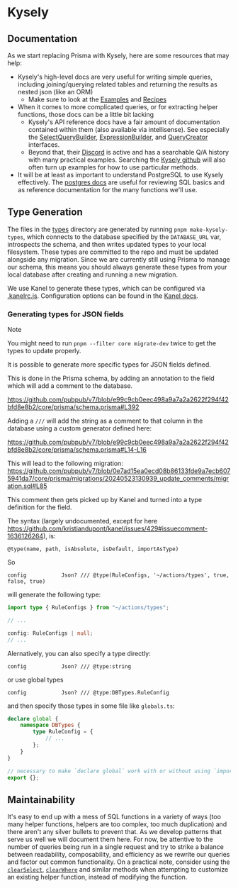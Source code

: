# Kysely

## Documentation

As we start replacing Prisma with Kysely, here are some resources that may help:

- Kysely's high-level docs are very useful for writing simple queries, including joining/querying related tables and returning the results as nested json (like an ORM)
    - Make sure to look at the [Examples](https://kysely.dev/docs/category/examples) and [Recipes](https://kysely.dev/docs/category/recipes)
- When it comes to more complicated queries, or for extracting helper functions, those docs can be a little bit lacking
    - Kysely's API reference docs have a fair amount of documentation contained within them (also available via intellisense). See especially the [SelectQueryBuilder](https://kysely-org.github.io/kysely-apidoc/interfaces/SelectQueryBuilder.html), [ExpressionBuilder](https://kysely-org.github.io/kysely-apidoc/interfaces/ExpressionBuilder.html), and [QueryCreator](https://kysely-org.github.io/kysely-apidoc/classes/QueryCreator.html) interfaces.
    - Beyond that, their [Discord](https://discord.gg/xyBJ3GwvAm) is active and has a searchable Q/A history with many practical examples. Searching the [Kysely github](https://github.com/kysely-org/kysely) will also often turn up examples for how to use particular methods.
- It will be at least as important to understand PostgreSQL to use Kysely effectively. The [postgres docs](https://www.postgresql.org/docs/15/index.html) are useful for reviewing SQL basics and as reference documentation for the many functions we'll use.

## Type Generation

The files in the [types](./types) directory are generated by running `pnpm make-kysely-types`, which connects to the database specified by the `DATABASE_URL` var, introspects the schema, and then writes updated types to your local filesystem. These types are committed to the repo and must be updated alongside any migration. Since we are currently still using Prisma to manage our schema, this means you should always generate these types from your local database after creating and running a new migration.

We use Kanel to generate these types, which can be configured via [.kanelrc.js](../.kanelrc.js). Configuration options can be found in the [Kanel docs](https://kristiandupont.github.io/kanel/configuring.html).

### Generating types for JSON fields

> [!NOTE]
> You might need to run `pnpm --filter core migrate-dev` twice to get the types to update properly.

It is possible to generate more specific types for JSON fields defined.

This is done in the Prisma schema, by adding an annotation to the field which will add a comment to the database.

https://github.com/pubpub/v7/blob/e99c9cb0eec498a9a7a2a2622f294f42bfd8e8b2/core/prisma/schema.prisma#L392

Adding a `///` will add the string as a comment to that column in the database using a custom generator defined here:

https://github.com/pubpub/v7/blob/e99c9cb0eec498a9a7a2a2622f294f42bfd8e8b2/core/prisma/schema.prisma#L14-L16

This will lead to the following migration:
https://github.com/pubpub/v7/blob/0e7ad15ea0ecd08b86133fde9a7ecb6075941da7/core/prisma/migrations/20240523130939_update_comments/migration.sql#L85

This comment then gets picked up by Kanel and turned into a type definition for the field.

The syntax (largely undocumented, except for here https://github.com/kristiandupont/kanel/issues/429#issuecomment-1636126264), is:

```
@type(name, path, isAbsolute, isDefault, importAsType)
```

So

```prisma
config           Json? /// @type(RuleConfigs, '~/actions/types', true, false, true)
```

will generate the following type:

```ts
import type { RuleConfigs } from "~/actions/types";

// ...

config: RuleConfigs | null;
// ...
```

Alernatively, you can also specify a type directly:

```prisma
config           Json? /// @type:string
```

or use global types

```prisma
config           Json? /// @type:DBTypes.RuleConfig
```

and then specify those types in some file like `globals.ts`:

```ts
declare global {
	namespace DBTypes {
		type RuleConfig = {
			// ...
		};
	}
}

// necessary to make `declare global` work with or without using `import`s
export {};
```

## Maintainability

It's easy to end up with a mess of SQL functions in a variety of ways (too many helper functions, helpers are too complex, too much duplication) and there aren't any silver bullets to prevent that. As we develop patterns that serve us well we will document them here. For now, be attentive to the number of queries being run in a single request and try to strike a balance between readability, composability, and efficiency as we rewrite our queries and factor out common functionality. On a practical note, consider using the [`clearSelect`](https://kysely-org.github.io/kysely-apidoc/interfaces/SelectQueryBuilder.html#clearSelect), [`clearWhere`](https://kysely-org.github.io/kysely-apidoc/interfaces/SelectQueryBuilder.html#clearWhere) and similar methods when attempting to customize an existing helper function, instead of modifying the function.
